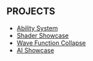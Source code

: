 ## PROJECTS
- [Ability System](./Ability%20System/AbilitySystem.md)
- [Shader Showcase](./Shader%20Showcase/ShaderShowcase.md)
- [Wave Function Collapse](./Wave%20Function%20Collapse/WaveFunctionCollapse.md)
- [AI Showcase](./AI%20Showcase/AIShowcase.md)